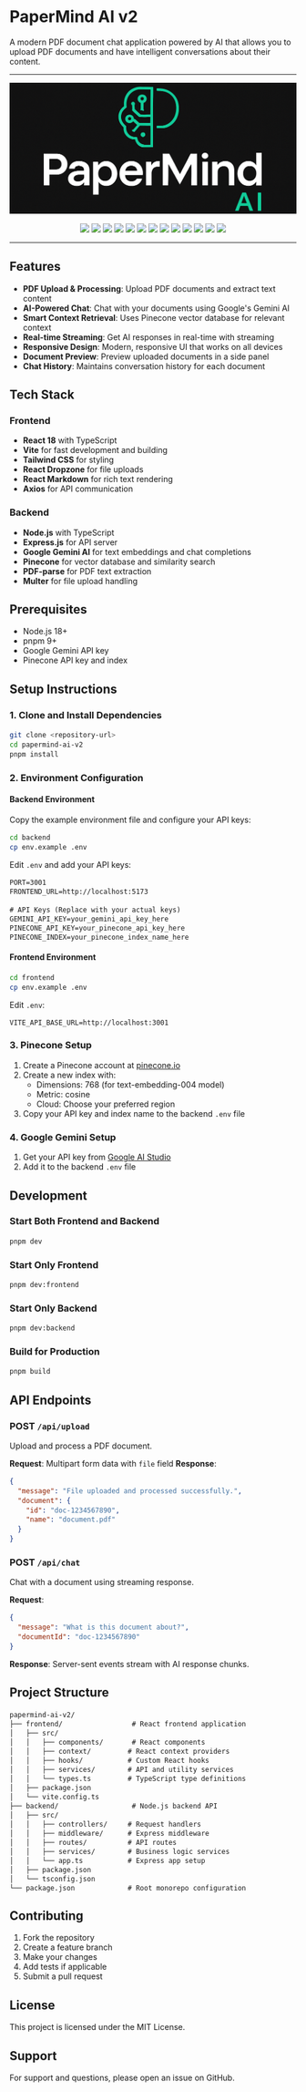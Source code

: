 
# PaperMind AI v2

A modern PDF document chat application powered by AI that allows you to upload PDF documents and have intelligent conversations about their content.

---
<p align="center">
  <img src="assets/PapermindAI.png" alt="PaperMind AI" />
</p>
<p align= 'center'>
  
<img src="https://img.shields.io/badge/Powered%20By-LangChain-blueviolet?style=for-the-badge&logo=LangChain&logoColor=white" />
<img src="https://img.shields.io/badge/Vector%20Store-FAISS-blue?style=for-the-badge" />
<img src="https://img.shields.io/badge/Frontend-React/TypeScript-orange?style=for-the-badge&logo=react&logoColor=61DAFB" />
<img src="https://img.shields.io/badge/Backend-FastAPI-teal?style=for-the-badge&logo=fastapi" />
<img src="https://img.shields.io/badge/License-MIT-informational?style=for-the-badge" />
<img src="https://img.shields.io/badge/Container-Docker-2496ED?style=for-the-badge&logo=docker&logoColor=white" />
<img src="https://img.shields.io/badge/Python-3.10+-blue?style=for-the-badge&logo=python" />
<img src="https://img.shields.io/badge/Runtime-Node.js-green?style=for-the-badge&logo=node.js&logoColor=339933" />
<img src="https://img.shields.io/badge/Package%20Manager-npm-CB3837?style=for-the-badge&logo=npm&logoColor=white" />
<img src="https://img.shields.io/badge/Shell-Bash-4EAA25?style=for-the-badge&logo=gnu-bash&logoColor=white" />
<img src="https://img.shields.io/badge/Deploy-Render-46E3B7?style=for-the-badge&logo=render&logoColor=white" />
<img src="https://img.shields.io/badge/Deploy-Vercel-000000?style=for-the-badge&logo=vercel&logoColor=white" />
<img src="https://img.shields.io/badge/License-MIT-informational?style=for-the-badge" />

---
## Features

- **PDF Upload & Processing**: Upload PDF documents and extract text content
- **AI-Powered Chat**: Chat with your documents using Google's Gemini AI
- **Smart Context Retrieval**: Uses Pinecone vector database for relevant context
- **Real-time Streaming**: Get AI responses in real-time with streaming
- **Responsive Design**: Modern, responsive UI that works on all devices
- **Document Preview**: Preview uploaded documents in a side panel
- **Chat History**: Maintains conversation history for each document

## Tech Stack

### Frontend
- **React 18** with TypeScript
- **Vite** for fast development and building
- **Tailwind CSS** for styling
- **React Dropzone** for file uploads
- **React Markdown** for rich text rendering
- **Axios** for API communication

### Backend
- **Node.js** with TypeScript
- **Express.js** for API server
- **Google Gemini AI** for text embeddings and chat completions
- **Pinecone** for vector database and similarity search
- **PDF-parse** for PDF text extraction
- **Multer** for file upload handling

## Prerequisites

- Node.js 18+ 
- pnpm 9+
- Google Gemini API key
- Pinecone API key and index

## Setup Instructions

### 1. Clone and Install Dependencies

```bash
git clone <repository-url>
cd papermind-ai-v2
pnpm install
```

### 2. Environment Configuration

#### Backend Environment
Copy the example environment file and configure your API keys:

```bash
cd backend
cp env.example .env
```

Edit `.env` and add your API keys:
```env
PORT=3001
FRONTEND_URL=http://localhost:5173

# API Keys (Replace with your actual keys)
GEMINI_API_KEY=your_gemini_api_key_here
PINECONE_API_KEY=your_pinecone_api_key_here
PINECONE_INDEX=your_pinecone_index_name_here
```

#### Frontend Environment
```bash
cd frontend
cp env.example .env
```

Edit `.env`:
```env
VITE_API_BASE_URL=http://localhost:3001
```

### 3. Pinecone Setup

1. Create a Pinecone account at [pinecone.io](https://pinecone.io)
2. Create a new index with:
   - Dimensions: 768 (for text-embedding-004 model)
   - Metric: cosine
   - Cloud: Choose your preferred region
3. Copy your API key and index name to the backend `.env` file

### 4. Google Gemini Setup

1. Get your API key from [Google AI Studio](https://makersuite.google.com/app/apikey)
2. Add it to the backend `.env` file

## Development

### Start Both Frontend and Backend
```bash
pnpm dev
```

### Start Only Frontend
```bash
pnpm dev:frontend
```

### Start Only Backend
```bash
pnpm dev:backend
```

### Build for Production
```bash
pnpm build
```

## API Endpoints

### POST `/api/upload`
Upload and process a PDF document.

**Request**: Multipart form data with `file` field
**Response**: 
```json
{
  "message": "File uploaded and processed successfully.",
  "document": {
    "id": "doc-1234567890",
    "name": "document.pdf"
  }
}
```

### POST `/api/chat`
Chat with a document using streaming response.

**Request**:
```json
{
  "message": "What is this document about?",
  "documentId": "doc-1234567890"
}
```

**Response**: Server-sent events stream with AI response chunks.

## Project Structure

```
papermind-ai-v2/
├── frontend/                 # React frontend application
│   ├── src/
│   │   ├── components/       # React components
│   │   ├── context/         # React context providers
│   │   ├── hooks/           # Custom React hooks
│   │   ├── services/        # API and utility services
│   │   └── types.ts         # TypeScript type definitions
│   ├── package.json
│   └── vite.config.ts
├── backend/                  # Node.js backend API
│   ├── src/
│   │   ├── controllers/     # Request handlers
│   │   ├── middleware/      # Express middleware
│   │   ├── routes/          # API routes
│   │   ├── services/        # Business logic services
│   │   └── app.ts           # Express app setup
│   ├── package.json
│   └── tsconfig.json
└── package.json             # Root monorepo configuration
```

## Contributing

1. Fork the repository
2. Create a feature branch
3. Make your changes
4. Add tests if applicable
5. Submit a pull request

## License

This project is licensed under the MIT License.

## Support

For support and questions, please open an issue on GitHub.
